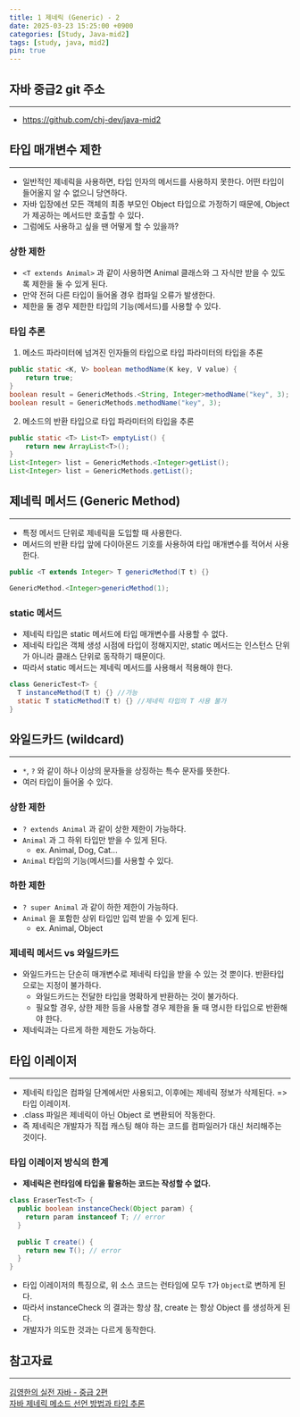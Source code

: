 ```yaml
---
title: 1 제네릭 (Generic) - 2
date: 2025-03-23 15:25:00 +0900
categories: [Study, Java-mid2]
tags: [study, java, mid2]
pin: true
---
```


## 자바 중급2 git 주소
<hr />

- <https://github.com/chj-dev/java-mid2>


## 타입 매개변수 제한
<hr />

- 일반적인 제네릭을 사용하면, 타입 인자의 메서드를 사용하지 못한다. 어떤 타입이 들어올지 알 수 없으니 당연하다.
- 자바 입장에선 모든 객체의 최종 부모인 Object 타입으로 가정하기 때문에, Object 가 제공하는 메서드만 호출할 수 있다.
- 그럼에도 사용하고 싶을 땐 어떻게 할 수 있을까?

### 상한 제한

- `<T extends Animal>` 과 같이 사용하면 Animal 클래스와 그 자식만 받을 수 있도록 제한을 둘 수 있게 된다.
- 만약 전혀 다른 타입이 들어올 경우 컴파일 오류가 발생한다.
- 제한을 둘 경우 제한한 타입의 기능(메서드)를 사용할 수 있다.

### 타입 추론

1. 메소드 파라미터에 넘겨진 인자들의 타입으로 타입 파라미터의 타입을 추론
```java
public static <K, V> boolean methodName(K key, V value) {
    return true;
}
boolean result = GenericMethods.<String, Integer>methodName("key", 3);
boolean result = GenericMethods.methodName("key", 3);
```
2. 메소드의 반환 타입으로 타입 파라미터의 타입을 추론
```java
public static <T> List<T> emptyList() {
    return new ArrayList<T>();
}
List<Integer> list = GenericMethods.<Integer>getList();
List<Integer> list = GenericMethods.getList();
```


## 제네릭 메서드 (Generic Method)
<hr />

- 특정 메서드 단위로 제네릭을 도입할 때 사용한다.
- 메서드의 반환 타입 앞에 다이아몬드 기호를 사용하여 타입 매개변수를 적어서 사용한다.
```java
public <T extends Integer> T genericMethod(T t) {}

GenericMethod.<Integer>genericMethod(1);
```

### static 메서드

- 제네릭 타입은 static 메서드에 타입 매개변수를 사용할 수 없다.
- 제네릭 타입은 객체 생성 시점에 타입이 정해지지만, static 메서드는 인스턴스 단위가 아니라 클래스 단위로 동작하기 때문이다.
- 따라서 static 메서드는 제네릭 메서드를 사용해서 적용해야 한다.
```java
class GenericTest<T> {
  T instanceMethod(T t) {} //가능
  static T staticMethod(T t) {} //제네릭 타입의 T 사용 불가
}
```

## 와일드카드 (wildcard)
<hr />

- `*`, `?` 와 같이 하나 이상의 문자들을 상징하는 특수 문자를 뜻한다.
- 여러 타입이 들어올 수 있다.

### 상한 제한

- `? extends Animal` 과 같이 상한 제한이 가능하다.
- `Animal` 과 그 하위 타입만 받을 수 있게 된다.
  - ex. Animal, Dog, Cat...
- `Animal` 타입의 기능(메서드)를 사용할 수 있다.

### 하한 제한

- `? super Animal` 과 같이 하한 제한이 가능하다.
- `Animal` 을 포함한 상위 타입만 입력 받을 수 있게 된다.
  - ex. Animal, Object

### 제네릭 메서드 vs 와일드카드

- 와일드카드는 단순히 매개변수로 제네릭 타입을 받을 수 있는 것 뿐이다. 반환타입으로는 지정이 불가하다.
  - 와일드카드는 전달한 타입을 명확하게 반환하는 것이 불가하다.
  - 필요할 경우, 상한 제한 등을 사용할 경우 제한을 둘 때 명시한 타입으로 반환해야 한다.
- 제네릭과는 다르게 하한 제한도 가능하다.


## 타입 이레이저
<hr />

- 제네릭 타입은 컴파일 단계에서만 사용되고, 이후에는 제네릭 정보가 삭제된다. => 타입 이레이저.
- .class 파일은 제네릭이 아닌 Object 로 변환되어 작동한다.
- 즉 제네릭은 개발자가 직접 캐스팅 해야 하는 코드를 컴파일러가 대신 처리해주는 것이다.

### 타입 이레이저 방식의 한계

- **제네릭은 런타임에 타입을 활용하는 코드는 작성할 수 없다.**

```java
class EraserTest<T> {
  public boolean instanceCheck(Object param) {
    return param instanceof T; // error
  }
  
  public T create() {
    return new T(); // error
  }
}
```
- 타입 이레이저의 특징으로, 위 소스 코드는 런타임에 모두 `T`가 `Object`로 변하게 된다.
- 따라서 instanceCheck 의 결과는 항상 참, create 는 항상 Object 를 생성하게 된다.
- 개발자가 의도한 것과는 다르게 동작한다.


## 참고자료
<hr />

[김영한의 실전 자바 - 중급 2편](https://www.inflearn.com/course/%EA%B9%80%EC%98%81%ED%95%9C%EC%9D%98-%EC%8B%A4%EC%A0%84-%EC%9E%90%EB%B0%94-%EC%A4%91%EA%B8%89-2/dashboard)   
[자바 제네릭 메소드 선언 방법과 타입 추론](https://thecodinglog.github.io/java/2020/12/14/java-generic-method.html)
